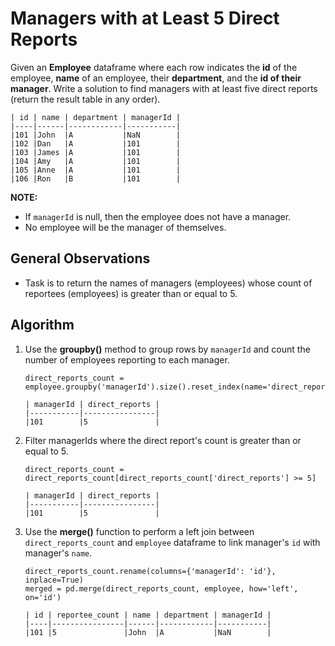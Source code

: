 # Managers with at Least 5 Direct Reports

Given an **Employee** dataframe where each row indicates the **id** of the employee, **name** of an employee, their **department**, and the **id of their manager**. Write a solution to find managers with at least five direct reports (return the result table in any order).

```
| id | name | department | managerId |
|----|------|------------|-----------|
|101 |John  |A           |NaN        |
|102 |Dan   |A           |101        |
|103 |James |A           |101        |
|104 |Amy   |A           |101        |
|105 |Anne  |A           |101        |
|106 |Ron   |B           |101        |
```

**NOTE:** 
- If `managerId` is null, then the employee does not have a manager.
- No employee will be the manager of themselves.

## General Observations

- Task is to return the names of managers (employees) whose count of reportees (employees) is greater than or equal to 5.

## Algorithm

1. Use the **groupby()** method to group rows by `managerId` and count the number of employees reporting to each manager. 

    ```
    direct_reports_count = employee.groupby('managerId').size().reset_index(name='direct_reports')

    | managerId | direct_reports |
    |-----------|----------------|
    |101        |5               |
    ```

2. Filter managerIds where the direct report's count is greater than or equal to 5.

    ```
    direct_reports_count = direct_reports_count[direct_reports_count['direct_reports'] >= 5]

    | managerId | direct_reports |
    |-----------|----------------|
    |101        |5               |
    ```

3. Use the **merge()** function to perform a left join between `direct_reports_count` and `employee` dataframe to link manager's `id` with manager's `name`.

    ```
    direct_reports_count.rename(columns={'managerId': 'id'}, inplace=True)
    merged = pd.merge(direct_reports_count, employee, how='left', on='id')

    | id | reportee_count | name | department | managerId |
    |----|----------------|------|------------|-----------|
    |101 |5               |John  |A           |NaN        | 
    ```








 




